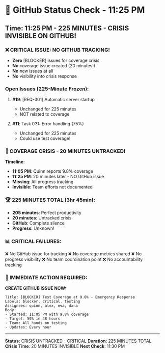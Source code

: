 # 🐙 GitHub Status Check - 11:25 PM

## Time: 11:25 PM - 225 MINUTES - CRISIS INVISIBLE ON GITHUB!

### ❌ CRITICAL ISSUE: NO GITHUB TRACKING!
- **Zero** [BLOCKER] issues for coverage crisis
- **No** coverage issue created (20 minutes!)
- **No** new issues at all
- **No** visibility into crisis response

### Open Issues (225-Minute Frozen):
1. **#19**: [REQ-001] Automatic server startup
   - Unchanged for 225 minutes
   - NOT related to coverage
   
2. **#11**: Task 031: Error handling (75%)
   - Unchanged for 225 minutes
   - Could use test coverage!

### 🚨 COVERAGE CRISIS - 20 MINUTES UNTRACKED!
**Timeline:**
- **11:05 PM**: Quinn reports 9.8% coverage
- **11:25 PM**: 20 minutes later - NO GitHub issue
- **Missing**: All progress tracking
- **Invisible**: Team efforts not documented

### 🏆 225 MINUTES TOTAL (3hr 45min):
- **205 minutes**: Perfect productivity
- **20 minutes**: Untracked crisis
- **GitHub**: Complete silence
- **Progress**: Unknown!

### 📊 CRITICAL FAILURES:
❌ No GitHub issue for tracking
❌ No coverage metrics shared
❌ No progress visibility
❌ No team coordination point
❌ No accountability tracking

### 🎯 IMMEDIATE ACTION REQUIRED:
**CREATE GITHUB ISSUE NOW:**
```
Title: [BLOCKER] Test Coverage at 9.8% - Emergency Response
Labels: blocker, critical, testing
Assignees: quinn, alex, eva, dana
Body:
- Started: 11:05 PM with 9.8% coverage
- Target: 50% in 48 hours
- Team: All hands on testing
- Updates: Every hour
```

---
**Status**: CRISIS UNTRACKED - CRITICAL
**Duration**: 225 MINUTES TOTAL
**Crisis Time**: 20 MINUTES INVISIBLE
**Next Check**: 11:30 PM
